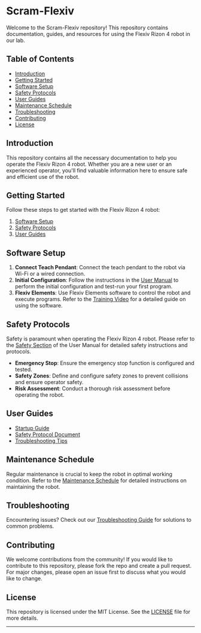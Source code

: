 
# Scram-Flexiv

Welcome to the Scram-Flexiv repository! This repository contains documentation, guides, and resources for using the Flexiv Rizon 4 robot in our lab.

## Table of Contents
- [Introduction](#introduction)
- [Getting Started](#getting-started)
- [Software Setup](#software-setup)
- [Safety Protocols](#safety-protocols)
- [User Guides](#user-guides)
- [Maintenance Schedule](#maintenance-schedule)
- [Troubleshooting](#troubleshooting)
- [Contributing](#contributing)
- [License](#license)

## Introduction
This repository contains all the necessary documentation to help you operate the Flexiv Rizon 4 robot. Whether you are a new user or an experienced operator, you'll find valuable information here to ensure safe and efficient use of the robot.

## Getting Started
Follow these steps to get started with the Flexiv Rizon 4 robot:

1. [Software Setup](#software-setup)
2. [Safety Protocols](#safety-protocols)
3. [User Guides](#user-guides)

## Software Setup
1. **Connect Teach Pendant**: Connect the teach pendant to the robot via Wi-Fi or a wired connection.
2. **Initial Configuration**: Follow the instructions in the [User Manual](path/to/User_Manual.pdf) to perform the initial configuration and test-run your first program.
3. **Flexiv Elements**: Use Flexiv Elements software to control the robot and execute programs. Refer to the [Training Video](path/to/Training_Video.pdf) for a detailed guide on using the software.

## Safety Protocols
Safety is paramount when operating the Flexiv Rizon 4 robot. Please refer to the [Safety Section](path/to/User_Manual.pdf#page=5) of the User Manual for detailed safety instructions and protocols.

- **Emergency Stop**: Ensure the emergency stop function is configured and tested.
- **Safety Zones**: Define and configure safety zones to prevent collisions and ensure operator safety.
- **Risk Assessment**: Conduct a thorough risk assessment before operating the robot.

## User Guides
- [Startup Guide](Manuals/Flexiv_Rizon_Quick_Start_Guide_V3_202301.pdf)
- [Safety Protocol Document](path/to/Safety_Protocol.pdf)
- [Troubleshooting Tips](path/to/Troubleshooting.pdf)

## Maintenance Schedule
Regular maintenance is crucial to keep the robot in optimal working condition. Refer to the [Maintenance Schedule](path/to/Maintenance_Schedule.pdf) for detailed instructions on maintaining the robot.

## Troubleshooting
Encountering issues? Check out our [Troubleshooting Guide](path/to/Troubleshooting.pdf) for solutions to common problems.

## Contributing
We welcome contributions from the community! If you would like to contribute to this repository, please fork the repo and create a pull request. For major changes, please open an issue first to discuss what you would like to change.

## License
This repository is licensed under the MIT License. See the [LICENSE](path/to/LICENSE) file for more details.

---
